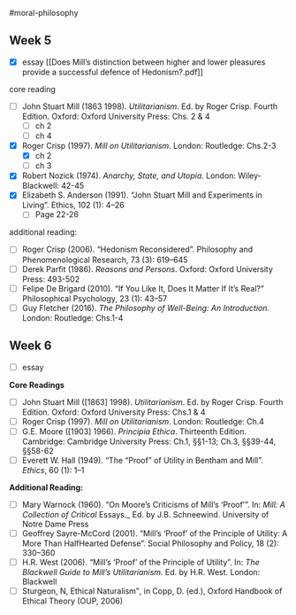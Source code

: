 #moral-philosophy 
## Week 5
- [x] essay [[Does Mill’s distinction between higher and lower pleasures provide a successful defence of Hedonism?.pdf]]

core reading
- [ ] John Stuart Mill (1863 1998). _Utilitarianism_. Ed. by Roger Crisp. Fourth Edition. Oxford: Oxford University Press: Chs. 2 & 4
	- [ ] ch 2
	- [ ] ch 4
- [x] Roger Crisp (1997). _Mill on Utilitarianism_. London: Routledge: Chs.2-3
	- [x] ch 2
	- [ ] ch 3
- [x] Robert Nozick (1974). _Anarchy, State, and Utopia_. London: Wiley-Blackwell: 42-45
- [x] Elizabeth S. Anderson (1991). “John Stuart Mill and Experiments in Living”. Ethics, 102 (1): 4–26
	- [ ] Page 22-26

additional reading:
- [ ] Roger Crisp (2006). “Hedonism Reconsidered”. Philosophy and Phenomenological Research, 73 (3): 619–645
- [ ] Derek Parfit (1986). _Reasons and Persons_. Oxford: Oxford University Press: 493-502
- [ ] Felipe De Brigard (2010). “If You Like It, Does It Matter If It’s Real?” Philosophical Psychology, 23 (1): 43–57
- [ ] Guy Fletcher (2016). _The Philosophy of Well-Being: An Introduction._ London: Routledge: Chs.1-4

## Week 6
- [ ] essay 

**Core Readings**
- [ ] John Stuart Mill ([1863] 1998). _Utilitarianism_. Ed. by Roger Crisp. Fourth Edition. Oxford: Oxford University Press: Chs.1 & 4
- [ ] Roger Crisp (1997). _Mill on Utilitarianism_. London: Routledge: Ch.4
- [ ] G.E. Moore ([1903] 1966). _Principia Ethica_. Thirteenth Edition. Cambridge: Cambridge University Press: Ch.1, §§1-13; Ch.3, §§39-44, §§58-62
- [ ] Everett W. Hall (1949). “The “Proof” of Utility in Bentham and Mill”. _Ethics_, 60 (1): 1–1

**Additional Reading:**
- [ ] Mary Warnock (1960). “On Moore’s Criticisms of Mill’s ‘Proof’”. In: _Mill: A Collection of Critical_ Essays._ Ed. by J.B. Schneewind. University of Notre Dame Press
- [ ] Geoffrey Sayre-McCord (2001). “Mill’s ‘Proof’ of the Principle of Utility: A More Than HalfHearted Defense”. Social Philosophy and Policy, 18 (2): 330–360
- [ ] H.R. West (2006). “Mill’s ‘Proof’ of the Principle of Utility”. In: _The Blackwell Guide to Mill’s_ _Utilitarianism._ Ed. by H.R. West. London: Blackwell
- [ ] Sturgeon, N, Ethical Naturalism‟, in Copp, D. (ed.), Oxford Handbook of Ethical Theory (OUP, 2006)